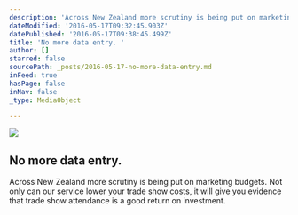 ```yaml
---
description: 'Across New Zealand more scrutiny is being put on marketing budgets. Not only can our service lower your trade show costs, it will give you evidence that trade show attendance is a good return on investment.'
dateModified: '2016-05-17T09:32:45.903Z'
datePublished: '2016-05-17T09:38:45.499Z'
title: 'No more data entry. '
author: []
starred: false
sourcePath: _posts/2016-05-17-no-more-data-entry.md
inFeed: true
hasPage: false
inNav: false
_type: MediaObject

---
```

<article style=""><img src="https://the-grid-user-content.s3-us-west-2.amazonaws.com/4edc7d92-7e17-4da2-892e-1b58d6e60286.jpg" /><h1>No more data entry. </h1><p>Across New Zealand more scrutiny is being put on marketing budgets. Not only can our service lower your trade show costs, it will give you evidence that trade show attendance is a good return on investment.</p></article>